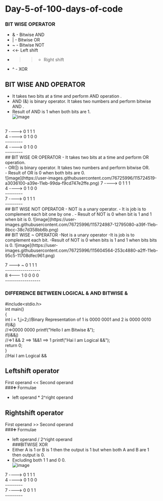 # Day-5-of-100-days-of-code<br/>
### BIT WISE OPERATOR<br/>
- & - Bitwise AND
- | - Bitwise OR
- ~ - Bitwise NOT
- <<- Left shift
- >>- Right shift
- ^ - XOR<br/>
## BIT WISE AND OPERATOR
- It takes two bits at a time and perform AND operation . <br/> 
- AND (&) is binary operator. It takes two numbers and perform bitwise AND .<br/>
- Result of AND is 1 when both bits are 1.<br/>
![image](https://user-images.githubusercontent.com/76725996/115724113-4738d800-a39e-11eb-84ab-f9665839de2c.png)
<br/>
7 ----> 0 1 1 1<br/>
4 ----> 0 1 0 0<br/>
       ---------<br/>
4 ----> 0 1 0 0 <br/>
       ---------<br/>
## BIT WISE OR OPERATOR
- It takes two bits at a time and perform OR operation.<br/>
- OR(|) is binary operator. It takes two numbers and perform bitwise OR.<br/>
- Result of OR is 0 when both bits are 0.<br/>
![image](https://user-images.githubusercontent.com/76725996/115724519-a3036100-a39e-11eb-99da-f9cd747e2ffe.png)
7 ----> 0 1 1 1<br/>
4 ----> 0 1 0 0<br/>
       ---------<br/>
7 ----> 0 1 1 1 <br/>
       ---------<br/>
## BIT WISE NOT OPERATOR
- NOT is a unary operator.
- It is job is to complement each bit one by one .
- Result of NOT is 0 when bit is 1 and 1 when bit is 0.
![image](https://user-images.githubusercontent.com/76725996/115724987-12795080-a39f-11eb-8bcc-38c7d358bb6b.png)
<br/>
## BIT WISE ~ OPERATOR
-Not is a unary operator
-It is job is to complement each bit.
-Result of NOT is 0 when bits is 1 and 1 when bits  bits is 0.
![image](https://user-images.githubusercontent.com/76725996/115604564-253c4880-a2ff-11eb-95c5-11708dfec961.png)<br/>

 7 ---> ~ 0 1 1 1 <br/>
 ------------------<br/>
 8 <--- 1 0 0 0 0<br/>
 ------------------<br/> 
###  DIFFERENCE BETWEEN LOGICAL & AND BITWISE &<br/>
#include<stdio.h><br>
int main()<br>
{<br/>
   int i = 1,j=2;//Binary Representation of 1 is 0000 0001 and 2 is 0000 0010<br/>
   if(i&j)<br/>//=>0000 0000 
     printf("Hello I am Bitwise &");<br/>
   if(i&&j)<br/>//=>1 && 2 ==> 1&&1 ==> 1
     printf("Hai I am Logical &&");<br/>
   return 0;<br/>
}<br/>
//Hai I am Logical &&
## Leftshift operator
First operand << Second operand<br/>
###➕ Formulae
- left operand * 2^right operand<br/>
## Rightshift operator
First operand >> Second operand<br/>
###➕ Formulae
- left operand / 2^right operand<br/>
###BITWISE XOR
- Either A is 1 or B is 1 then the output is 1 but when both A and B are 1 then output is 0.<br/>
- Excluding both 1 1 and 0 0.<br/>
![image](https://user-images.githubusercontent.com/76725996/115725268-52d8ce80-a39f-11eb-8007-0806c7fe1cf0.png)<br/>

7 ----> 0 1 1 1<br/>
4 ----> 0 1 0 0<br/>
       ---------<br/>
7 ----> 0 0 1 1 <br/>
       ---------<br/>
